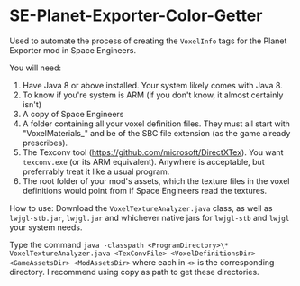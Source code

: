 # SE-Planet-Exporter-Color-Getter
Used to automate the process of creating the `VoxelInfo` tags for the Planet Exporter mod in Space Engineers.

You will need:
 1. Have Java 8 or above installed. Your system likely comes with Java 8.
 2. To know if you're system is ARM (if you don't know, it almost certainly isn't)
 3. A copy of Space Engineers
 4. A folder containing all your voxel definition files. They must all start with "VoxelMaterials_" and be of the SBC file extension (as the game already prescribes).
 5. The Texconv tool (https://github.com/microsoft/DirectXTex). You want `texconv.exe` (or its ARM equivalent). Anywhere is acceptable, but preferrably treat it like a usual program.
 6. The root folder of your mod's assets, which the texture files in the voxel definitions would point from if Space Engineers read the textures.

How to use:
Download the `VoxelTextureAnalyzer.java` class, as well as `lwjgl-stb.jar`, `lwjgl.jar` and whichever native jars for `lwjgl-stb` and `lwjgl` your system needs.

Type the command `java -classpath <ProgramDirectory>\* VoxelTextureAnalyzer.java <TexConvFile> <VoxelDefinitionsDir> <GameAssetsDir> <ModAssetsDir>` where each in `<>` is the corresponding directory. I recommend using copy as path to get these directories.
